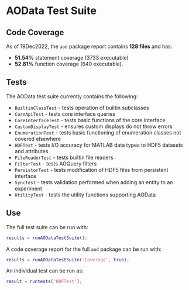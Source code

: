 # AOData Test Suite

## Code Coverage
As of 19Dec2022, the ```aod``` package report contains **128 files** and has:
- **51.54%** statement coverage (3733 executable) 
- **52.81%** function coverage (640 executable).

## Tests
The AOData test suite currently contains the following:
- ```BuiltinClassTest``` - tests operation of builtin subclasses
- ```CoreApiTest``` - tests core interface queries
- ```CoreInterfaceTest``` - tests basic functions of the core interface
- ```CustomDisplayTest``` - ensures custom displays do not throw errors
- ```EnumerationTest``` - tests basic functioning of enumeration classes not covered elsewhere
- ```HDFTest``` - tests I/O accuracy for MATLAB data types to HDF5 datasets and attributes
- ```FileReaderTest``` - tests builtin file readers
- ```FilterTest``` - tests AOQuery filters
- ```PersistorTest``` - tests modification of HDF5 files from persistent interface
- ```SyncTest``` - tests validation performed when adding an entity to an experiment
- ```UtilityTest``` - tests the utility functions supporting AOData


## Use
The full test suite can be run with:
```matlab
results = runAODataTestSuite();
```
A code coverage report for the full ```aod``` package can be run with:
```matlab
results = runAODataTestSuite('Coverage', true);
```
An individual test can be run as:
```matlab
result = runtests('HDFTest');
```